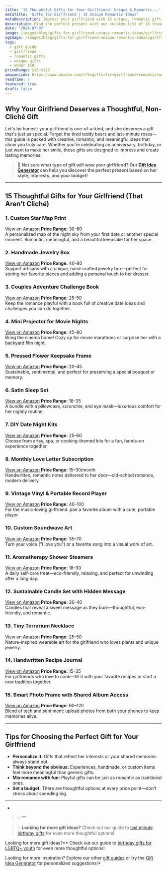 ```yaml
---
title: '15 Thoughtful Gifts for Your Girlfriend: Unique & Romantic...'
metaTitle: 'Gifts for Girlfriend | 15 Unique Romantic Ideas'
metaDescription: Impress your girlfriend with 15 unique, romantic gifts that go beyond clichés. Discover thoughtful presents under $50 that will make her feel truly special
description: Find the perfect present with our curated list of 15 thoughtful, non-cliché gifts for your girlfriend—romantic, unique, and sure to impress.
date: '2024-07-07'
image: /images/blog/gifts-for-girlfriend-unique-romantic-ideas/girlfriend-banner.webp
ogImage: /images/blog/gifts-for-girlfriend-unique-romantic-ideas/girlfriend-og.webp
tags:
  - gift guide
  - girlfriend
  - romantic gifts
  - unique gifts
  - under $50
priceRange: $15-$120
amazonLink: https://www.amazon.com/s?k=gifts+for+girlfriend+romantic+unique&tag=brightgift-20
readTime: 7
featured: true
draft: false
---
```



## Why Your Girlfriend Deserves a Thoughtful, Non-Cliché Gift

Let's be honest: your girlfriend is one-of-a-kind, and she deserves a gift that's just as special. Forget the tired teddy bears and last-minute roses—this guide is packed with creative, romantic, and meaningful ideas that show you truly care. Whether you're celebrating an anniversary, birthday, or just want to make her smile, these gifts are designed to impress and create lasting memories.

> 🎯 **Not sure what type of gift will wow your girlfriend? Our [Gift Idea Generator](https://bright-gift.com) can help you discover the perfect present based on her style, interests, and your budget!**

---

## 15 Thoughtful Gifts for Your Girlfriend (That Aren't Cliché)

### 1. Custom Star Map Print
<a href="https://www.amazon.com/s?k=custom+star+map+print&tag=bright-gift-20" class="amazon-link" target="_blank" rel="noopener">View on Amazon</a>
**Price Range:** $30–$60  
A personalized map of the night sky from your first date or another special moment. Romantic, meaningful, and a beautiful keepsake for her space.

### 2. Handmade Jewelry Box
<a href="https://www.amazon.com/s?k=handmade+jewelry+box+wooden&tag=bright-gift-20" class="amazon-link" target="_blank" rel="noopener">View on Amazon</a>
**Price Range:** $40–$80  
Support artisans with a unique, hand-crafted jewelry box—perfect for storing her favorite pieces and adding a personal touch to her dresser.

### 3. Couples Adventure Challenge Book
<a href="https://www.amazon.com/s?k=couples+adventure+challenge+book&tag=bright-gift-20" class="amazon-link" target="_blank" rel="noopener">View on Amazon</a>
**Price Range:** $25–$50  
Keep the romance playful with a book full of creative date ideas and challenges you can do together.

### 4. Mini Projector for Movie Nights
<a href="https://www.amazon.com/s?k=mini+projector+portable&tag=bright-gift-20" class="amazon-link" target="_blank" rel="noopener">View on Amazon</a>
**Price Range:** $45–$90  
Bring the cinema home! Cozy up for movie marathons or surprise her with a backyard film night.

### 5. Pressed Flower Keepsake Frame
<a href="https://www.amazon.com/s?k=pressed+flower+frame+keepsake&tag=bright-gift-20" class="amazon-link" target="_blank" rel="noopener">View on Amazon</a>
**Price Range:** $20–$45  
Sustainable, sentimental, and perfect for preserving a special bouquet or memory.

### 6. Satin Sleep Set
<a href="https://www.amazon.com/s?k=satin+sleep+set&tag=bright-gift-20" class="amazon-link" target="_blank" rel="noopener">View on Amazon</a>
**Price Range:** $18–$35  
A bundle with a pillowcase, scrunchie, and eye mask—luxurious comfort for her nightly routine.

### 7. DIY Date Night Kits
<a href="https://www.amazon.com/s?k=date+night+kit+couples+activity&tag=bright-gift-20" class="amazon-link" target="_blank" rel="noopener">View on Amazon</a>
**Price Range:** $25–$60  
Choose from artsy, spa, or cooking-themed kits for a fun, hands-on experience together.

### 8. Monthly Love Letter Subscription
<a href="https://www.amazon.com/s?k=love+letter+subscription+romantic&tag=bright-gift-20" class="amazon-link" target="_blank" rel="noopener">View on Amazon</a>
**Price Range:** $15–$30/month  
Handwritten, romantic notes delivered to her door—old-school romance, modern delivery.

### 9. Vintage Vinyl & Portable Record Player
<a href="https://www.amazon.com/s?k=portable+record+player&tag=bright-gift-20" class="amazon-link" target="_blank" rel="noopener">View on Amazon</a>
**Price Range:** $40–$100  
For the music-loving girlfriend: pair a favorite album with a cute, portable player.

### 10. Custom Soundwave Art
<a href="https://www.amazon.com/s?k=custom+soundwave+art+personalized&tag=bright-gift-20" class="amazon-link" target="_blank" rel="noopener">View on Amazon</a>
**Price Range:** $35–$70  
Turn your voice ("I love you") or a favorite song into a visual work of art.

### 11. Aromatherapy Shower Steamers
<a href="https://www.amazon.com/s?k=aromatherapy+shower+steamer+relaxing&tag=bright-gift-20" class="amazon-link" target="_blank" rel="noopener">View on Amazon</a>
**Price Range:** $18–$30  
A daily self-care treat—eco-friendly, relaxing, and perfect for unwinding after a long day.

### 12. Sustainable Candle Set with Hidden Message
<a href="https://www.amazon.com/s?k=hidden+message+candle+romantic&tag=bright-gift-20" class="amazon-link" target="_blank" rel="noopener">View on Amazon</a>
**Price Range:** $20–$40  
Candles that reveal a sweet message as they burn—thoughtful, eco-friendly, and romantic.

### 13. Tiny Terrarium Necklace
<a href="https://www.amazon.com/s?k=terrarium+necklace+plant+jewelry&tag=bright-gift-20" class="amazon-link" target="_blank" rel="noopener">View on Amazon</a>
**Price Range:** $25–$50  
Nature-inspired wearable art for the girlfriend who loves plants and unique jewelry.

### 14. Handwritten Recipe Journal
<a href="https://www.amazon.com/s?k=recipe+journal&tag=bright-gift-20" class="amazon-link" target="_blank" rel="noopener">View on Amazon</a>
**Price Range:** $15–$35  
For girlfriends who love to cook—fill it with your favorite recipes or start a new tradition together.

### 15. Smart Photo Frame with Shared Album Access
<a href="https://www.amazon.com/s?k=smart+photo+frame&tag=bright-gift-20" class="amazon-link" target="_blank" rel="noopener">View on Amazon</a>
**Price Range:** $60–$120  
Blend of tech and sentiment: upload photos from both your phones to keep memories alive.

---

## Tips for Choosing the Perfect Gift for Your Girlfriend
- **Personalize it:** Gifts that reflect her interests or your shared memories always stand out.
- **Think beyond the obvious:** Experiences, handmade, or custom items feel more meaningful than generic gifts.
- **Mix romance with fun:** Playful gifts can be just as romantic as traditional ones.
- **Set a budget:** There are thoughtful options at every price point—don't stress about spending big.

---

*

> 💡 **

> 💡 **Looking for more gift ideas?** Check out our guide to [last minute birthday gifts](/blog/last-minute-birthday-gifts-for-busy-professionals) for even more thoughtful options!

Looking for more gift ideas?** Check out our guide to [birthday gifts for LGBTQ+ youth](/blog/special-birthday-gifts-for-lgbtq-youth) for even more thoughtful options!

Looking for more inspiration? Explore our other [gift guides](https://bright-gift.com/blog) or try the [Gift Idea Generator](https://bright-gift.com) for personalized suggestions!* 
